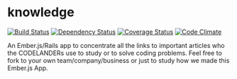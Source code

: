 knowledge
=========
[![Build Status](https://travis-ci.org/codelandev/knowledge.svg)](https://travis-ci.org/codelandev/knowledge)
[![Dependency Status](https://gemnasium.com/codelandev/knowledge.svg)](https://gemnasium.com/codelandev/knowledge)
[![Coverage Status](https://coveralls.io/repos/codelandev/knowledge/badge.png)](https://coveralls.io/r/codelandev/knowledge)
[![Code Climate](https://codeclimate.com/github/codelandev/knowledge.png)](https://codeclimate.com/github/codelandev/knowledge)

An Ember.js/Rails app to concentrate all the links to important articles who the CODELANDERs use to study or to solve coding problems. Feel free to fork to your own team/company/business or just to study how we made this Ember.js App.
